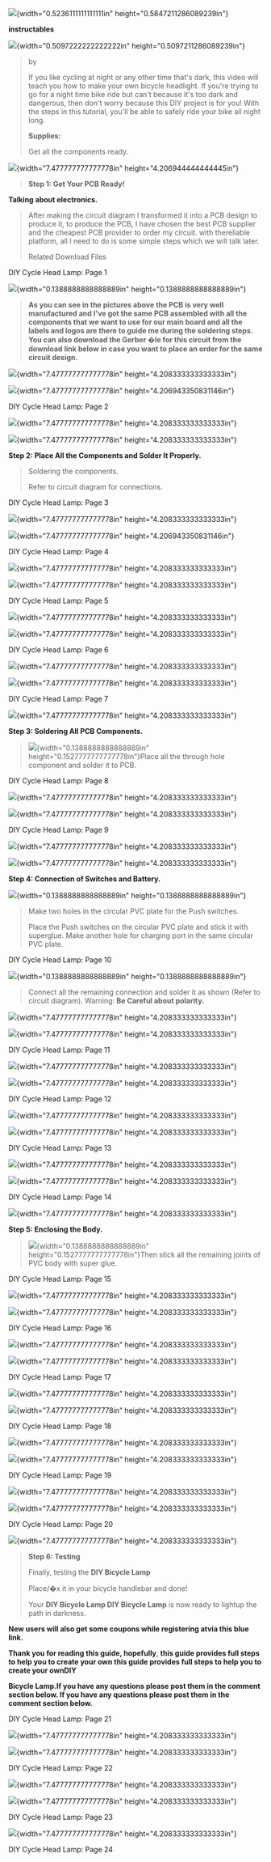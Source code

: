 ![](vertopal_5d3fc119a44b4f57ad8e7610bf4147df/media/image1.png){width="0.5236111111111111in"
height="0.5847211286089239in"}

**instructables**

![](vertopal_5d3fc119a44b4f57ad8e7610bf4147df/media/image2.png){width="0.5097222222222222in"
height="0.5097211286089239in"}

> by
>
> If you like cycling at night or any other time that\'s dark, this
> video will teach you how to make your own bicycle headlight. If
> you\'re trying to go for a night time bike ride but can\'t because
> it\'s too dark and dangerous, then don\'t worry because this DIY
> project is for you! With the steps in this tutorial, you\'ll be able
> to safely ride your bike all night long.
>
> **Supplies:**
>
> Get all the components ready.

![](vertopal_5d3fc119a44b4f57ad8e7610bf4147df/media/image3.png){width="7.477777777777778in"
height="4.206944444444445in"}

> **Step 1: Get Your PCB Ready!**

**Talking about electronics.**

> After making the circuit diagram I transformed it into a PCB design to
> produce it, to produce the PCB, I have chosen the best PCB supplier
> and the cheapest PCB provider to order my circuit. with thereliable
> platform, all I need to do is some simple steps which we will talk
> later.
>
> Related Download Files

DIY Cycle Head Lamp: Page 1

![](vertopal_5d3fc119a44b4f57ad8e7610bf4147df/media/image4.png){width="0.1388888888888889in"
height="0.1388888888888889in"}

> **As you can see in the pictures above the PCB is very well
> manufactured and I've got the same PCB assembled with all the
> components that we want to use for our main board and all the labels
> and logos are there to guide me during the soldering steps. You can
> also download the Gerber �le for this circuit from the download link
> below in case you want to place an order for the same circuit
> design.**

![](vertopal_5d3fc119a44b4f57ad8e7610bf4147df/media/image5.png){width="7.477777777777778in"
height="4.208333333333333in"}

![](vertopal_5d3fc119a44b4f57ad8e7610bf4147df/media/image6.png){width="7.477777777777778in"
height="4.206943350831146in"}

DIY Cycle Head Lamp: Page 2

![](vertopal_5d3fc119a44b4f57ad8e7610bf4147df/media/image7.png){width="7.477777777777778in"
height="4.208333333333333in"}

![](vertopal_5d3fc119a44b4f57ad8e7610bf4147df/media/image8.png){width="7.477777777777778in"
height="4.208333333333333in"}

**Step 2: Place All the Components and Solder It Properly.**

> Soldering the components.
>
> Refer to circuit diagram for connections.

DIY Cycle Head Lamp: Page 3

![](vertopal_5d3fc119a44b4f57ad8e7610bf4147df/media/image9.png){width="7.477777777777778in"
height="4.208333333333333in"}

![](vertopal_5d3fc119a44b4f57ad8e7610bf4147df/media/image10.png){width="7.477777777777778in"
height="4.206943350831146in"}

DIY Cycle Head Lamp: Page 4

![](vertopal_5d3fc119a44b4f57ad8e7610bf4147df/media/image11.png){width="7.477777777777778in"
height="4.208333333333333in"}

![](vertopal_5d3fc119a44b4f57ad8e7610bf4147df/media/image12.png){width="7.477777777777778in"
height="4.208333333333333in"}

DIY Cycle Head Lamp: Page 5

![](vertopal_5d3fc119a44b4f57ad8e7610bf4147df/media/image13.png){width="7.477777777777778in"
height="4.208333333333333in"}

![](vertopal_5d3fc119a44b4f57ad8e7610bf4147df/media/image14.png){width="7.477777777777778in"
height="4.208333333333333in"}

DIY Cycle Head Lamp: Page 6

![](vertopal_5d3fc119a44b4f57ad8e7610bf4147df/media/image15.png){width="7.477777777777778in"
height="4.208333333333333in"}

![](vertopal_5d3fc119a44b4f57ad8e7610bf4147df/media/image16.png){width="7.477777777777778in"
height="4.208333333333333in"}

DIY Cycle Head Lamp: Page 7

![](vertopal_5d3fc119a44b4f57ad8e7610bf4147df/media/image17.png){width="7.477777777777778in"
height="4.208333333333333in"}

**Step 3: Soldering All PCB Components.**

> ![](vertopal_5d3fc119a44b4f57ad8e7610bf4147df/media/image18.png){width="0.1388888888888889in"
> height="0.1527777777777778in"}Place all the through hole component and
> solder it to PCB.

DIY Cycle Head Lamp: Page 8

![](vertopal_5d3fc119a44b4f57ad8e7610bf4147df/media/image7.png){width="7.477777777777778in"
height="4.208333333333333in"}

![](vertopal_5d3fc119a44b4f57ad8e7610bf4147df/media/image19.png){width="7.477777777777778in"
height="4.208333333333333in"}

DIY Cycle Head Lamp: Page 9

![](vertopal_5d3fc119a44b4f57ad8e7610bf4147df/media/image20.png){width="7.477777777777778in"
height="4.208333333333333in"}

![](vertopal_5d3fc119a44b4f57ad8e7610bf4147df/media/image21.png){width="7.477777777777778in"
height="4.208333333333333in"}

**Step 4: Connection of Switches and Battery.**

![](vertopal_5d3fc119a44b4f57ad8e7610bf4147df/media/image22.png){width="0.1388888888888889in"
height="0.1388888888888889in"}

> Make two holes in the circular PVC plate for the Push switches.
>
> Place the Push switches on the circular PVC plate and stick it with
> superglue. Make another hole for charging port in the same circular
> PVC plate.

DIY Cycle Head Lamp: Page 10

![](vertopal_5d3fc119a44b4f57ad8e7610bf4147df/media/image23.png){width="0.1388888888888889in"
height="0.1388888888888889in"}

> Connect all the remaining connection and solder it as shown (Refer to
> circuit diagram). Warning: **Be Careful about polarity.**

![](vertopal_5d3fc119a44b4f57ad8e7610bf4147df/media/image24.png){width="7.477777777777778in"
height="4.208333333333333in"}

![](vertopal_5d3fc119a44b4f57ad8e7610bf4147df/media/image25.png){width="7.477777777777778in"
height="4.208333333333333in"}

DIY Cycle Head Lamp: Page 11

![](vertopal_5d3fc119a44b4f57ad8e7610bf4147df/media/image26.png){width="7.477777777777778in"
height="4.208333333333333in"}

![](vertopal_5d3fc119a44b4f57ad8e7610bf4147df/media/image27.png){width="7.477777777777778in"
height="4.208333333333333in"}

DIY Cycle Head Lamp: Page 12

![](vertopal_5d3fc119a44b4f57ad8e7610bf4147df/media/image28.png){width="7.477777777777778in"
height="4.208333333333333in"}

![](vertopal_5d3fc119a44b4f57ad8e7610bf4147df/media/image29.png){width="7.477777777777778in"
height="4.208333333333333in"}

DIY Cycle Head Lamp: Page 13

![](vertopal_5d3fc119a44b4f57ad8e7610bf4147df/media/image30.png){width="7.477777777777778in"
height="4.208333333333333in"}

![](vertopal_5d3fc119a44b4f57ad8e7610bf4147df/media/image31.png){width="7.477777777777778in"
height="4.208333333333333in"}

DIY Cycle Head Lamp: Page 14

![](vertopal_5d3fc119a44b4f57ad8e7610bf4147df/media/image32.png){width="7.477777777777778in"
height="4.208333333333333in"}

**Step 5: Enclosing the Body.**

> ![](vertopal_5d3fc119a44b4f57ad8e7610bf4147df/media/image33.png){width="0.1388888888888889in"
> height="0.1527777777777778in"}Then stick all the remaining joints of
> PVC body with super glue.

DIY Cycle Head Lamp: Page 15

![](vertopal_5d3fc119a44b4f57ad8e7610bf4147df/media/image34.png){width="7.477777777777778in"
height="4.208333333333333in"}

![](vertopal_5d3fc119a44b4f57ad8e7610bf4147df/media/image35.png){width="7.477777777777778in"
height="4.208333333333333in"}

DIY Cycle Head Lamp: Page 16

![](vertopal_5d3fc119a44b4f57ad8e7610bf4147df/media/image36.png){width="7.477777777777778in"
height="4.208333333333333in"}

![](vertopal_5d3fc119a44b4f57ad8e7610bf4147df/media/image37.png){width="7.477777777777778in"
height="4.208333333333333in"}

DIY Cycle Head Lamp: Page 17

![](vertopal_5d3fc119a44b4f57ad8e7610bf4147df/media/image38.png){width="7.477777777777778in"
height="4.208333333333333in"}

![](vertopal_5d3fc119a44b4f57ad8e7610bf4147df/media/image39.png){width="7.477777777777778in"
height="4.208333333333333in"}

DIY Cycle Head Lamp: Page 18

![](vertopal_5d3fc119a44b4f57ad8e7610bf4147df/media/image40.png){width="7.477777777777778in"
height="4.208333333333333in"}

![](vertopal_5d3fc119a44b4f57ad8e7610bf4147df/media/image41.png){width="7.477777777777778in"
height="4.208333333333333in"}

DIY Cycle Head Lamp: Page 19

![](vertopal_5d3fc119a44b4f57ad8e7610bf4147df/media/image42.png){width="7.477777777777778in"
height="4.208333333333333in"}

![](vertopal_5d3fc119a44b4f57ad8e7610bf4147df/media/image43.png){width="7.477777777777778in"
height="4.208333333333333in"}

DIY Cycle Head Lamp: Page 20

![](vertopal_5d3fc119a44b4f57ad8e7610bf4147df/media/image44.png){width="7.477777777777778in"
height="4.208333333333333in"}

> **Step 6: Testing**
>
> Finally, testing the **DIY Bicycle Lamp**
>
> Place/�x it in your bicycle handlebar and done!
>
> Your **DIY Bicycle Lamp DIY Bicycle Lamp** is now ready to lightup the
> path in darkness.

**New users will also get some coupons while registering atvia this blue
link.**

**Thank you for reading this guide, hopefully**, **this guide provides
full steps to help you to create your own this guide provides full steps
to help you to create your ownDIY**

**Bicycle Lamp.If you have any questions please post them in the comment
section below. If you have any questions please post them in the comment
section below.**

DIY Cycle Head Lamp: Page 21

![](vertopal_5d3fc119a44b4f57ad8e7610bf4147df/media/image45.png){width="7.477777777777778in"
height="4.208333333333333in"}

![](vertopal_5d3fc119a44b4f57ad8e7610bf4147df/media/image46.png){width="7.477777777777778in"
height="4.208333333333333in"}

DIY Cycle Head Lamp: Page 22

![](vertopal_5d3fc119a44b4f57ad8e7610bf4147df/media/image47.png){width="7.477777777777778in"
height="4.208333333333333in"}

![](vertopal_5d3fc119a44b4f57ad8e7610bf4147df/media/image48.png){width="7.477777777777778in"
height="4.208333333333333in"}

DIY Cycle Head Lamp: Page 23

![](vertopal_5d3fc119a44b4f57ad8e7610bf4147df/media/image49.png){width="7.477777777777778in"
height="4.208333333333333in"}

DIY Cycle Head Lamp: Page 24

